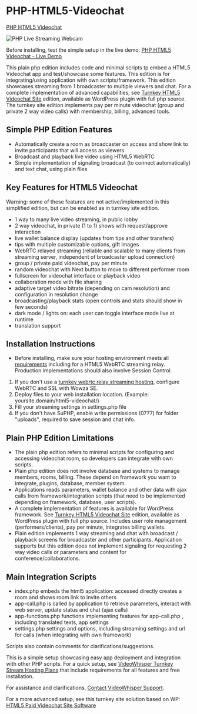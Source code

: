 # PHP-HTML5-Videochat

[PHP HTML5 Videochat](https://videowhisper.com/demos/html5-videochat/)

![PHP Live Streaming Webcam](/snapshots/h5a-2w-c.png)


Before installing, test the simple setup in the live demo:
[PHP HTML5 Videochat - Live Demo](https://videowhisper.com/demos/html5-videochat/)

This plain php edition includes code and minimal scripts tp embed a HTML5 Videochat app and test/showcase some features. This edition is for integrating/using application with own scripts/framework.
This edition showcases streaming from 1 broadcaster to multiple viewers and chat.
For a complete implementation of advanced capabilities, see [Turnkey HTML5 Videochat Site](https://paidvideochat.com/html5-videochat/) edition, available as WordPress plugin with full php source. The turnkey site edition implements pay per minute videochat (group and private 2 way video calls) with membership, billing, advanced tools.

## Simple PHP Edition Features
 * Automatically create a room as broadcaster on access and show link to invite participants that will access as viewers
 * Broadcast and playback live video using HTML5 WebRTC
 * Simple implementation of signaling broadcast (to connect automatically) and text chat, using plain files
 

##  Key Features for HTML5 Videochat 
Warning: some of these features are not active/implemented in this simplified edition, but can be enabled as in turnkey site edition.
 * 1 way to many live video streaming, in public lobby
 * 2 way videochat, in private (1 to 1) shows with request/approve interaction
 * live wallet balance display (updates from tips and other transfers)
 * tips with multiple customizable options, gift images
 * WebRTC relayed streaming (reliable and scalable to many clients from streaming server, independent of broadcaster upload connection)
 * group / private  paid videochat, pay per minute
 * random videochat with Next button to move to different performer room
 * fullscreen for videochat interface or playback video
 * collaboration mode with file sharing
 * adaptive target video bitrate (depending on cam resolution) and configuration in resolution change
 * broadcasting/playback stats (open controls and stats should show in few seconds)
 * dark mode / lights on: each user can toggle interface mode live at runtime
 * translation support

## Installation Instructions
 * Before installing, make sure your hosting environment meets all [requirements](https://videowhisper.com/?p=Requirements) including for a HTML5 WebRTC streaming relay. Production implementations should also involve Session Control. 
  
 1. If you don't use a [turnkey webrtc relay streaming hosting](https://webrtchost.com/hosting-plans/), configure WebRTC and SSL with Wowza SE.
 2. Deploy files to your web installation location. (Example: yoursite.domain/html5-videochat/)
 3. Fill your streaming settings in settings.php file
 4. If you don't have SuPHP, enable write permissions (0777) for folder "uploads", required to save session and chat info.

## Plain PHP Edition Limitations
 * The plain php edition refers to minimal scripts for configuring and accessing videochat room, so developers can integrate with own scripts. 
 * Plain php edition does not involve database and systems to manage members, rooms, billing. These depend on framework you want to integrate, plugins, database, member system. 
 * Applications reads parameters, wallet balance and other data with ajax calls from framework/integration scripts (that need to be implemented depending on framework, database, user scripts).
 * A complete implementation of features is available for WordPress framework. See [Turnkey HTML5 Videochat Site](https://paidvideochat.com/html5-videochat/) edition, available as WordPress plugin with full php source. Includes user role management (performers/clients), pay per minute, integrates billing wallets.
 * Plain edition implements 1 way streaming and chat with broadcast / playback screens for broadcaster and other participants. Application supports but this edition does not implement signaling for requesting 2 way video calls or parameters and content for conference/collaborations.

## Main Integration Scripts
 * index.php embeds the html5 application: accessed directly creates a room and shows room link to invite others
 * app-call.php is called by application to retrieve parameters, interact with web server, update status and chat (ajax calls)
 * app-functions.php functions implementing features for app-call.php , including translated texts, app settings
 * settings.php settings and options, including streaming settings and url for calls (when integrating with own framework)

Scripts also contain comments for clarifications/suggestions. 

This is a simple setup showcasing easy app deployment and integration with other PHP scripts. 
For a quick setup, see [VideoWhisper Turnkey Stream Hosting Plans](https://webrtchost.com/hosting-plans/) that include requirements for all features and free installation.

For assistance and clarifications, [Contact VideoWhisper Support](https://videowhisper.com/tickets_submit.php).


For a more advanced setup, see this turnkey site solution based on WP: 
[HTML5 Paid Videochat Site Software](https://paidvideochat.com/html5-videochat/) 

